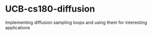 # UCB-cs180-diffusion
Implementing diffusion sampling loops and using them for interesting applications
